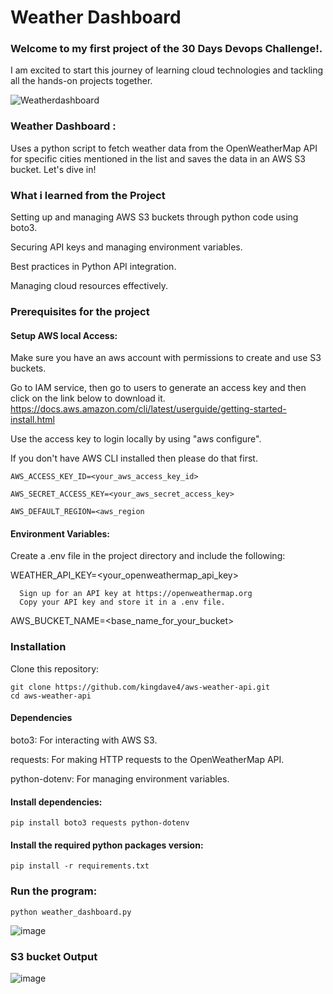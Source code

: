 # Weather Dashboard

### Welcome to my first project of the 30 Days Devops Challenge!. 

I am excited to start this journey of learning cloud technologies and tackling  all the hands-on projects together.

![Weatherdashboard](https://github.com/user-attachments/assets/d6291f99-3c45-4441-b1b2-6a241068005b)


### Weather Dashboard : 
Uses a python script to fetch weather data from the OpenWeatherMap API for specific cities mentioned in the list and saves the data in an AWS S3 bucket. Let's dive in!


### What i learned from the Project

Setting up and managing AWS S3 buckets through python code using boto3.

Securing API keys and managing environment variables.

Best practices in Python API integration.

Managing cloud resources effectively.

### Prerequisites for the project

#### Setup AWS local Access: 

Make sure you have an aws account with permissions to create and use S3 buckets.

Go to IAM service, then go to users to generate an access key and then click on the link below to download it.
https://docs.aws.amazon.com/cli/latest/userguide/getting-started-install.html 

Use the access key to login locally by using "aws configure".

If you don't have AWS CLI installed then 
please do that first.

    AWS_ACCESS_KEY_ID=<your_aws_access_key_id>

    AWS_SECRET_ACCESS_KEY=<your_aws_secret_access_key>

    AWS_DEFAULT_REGION=<aws_region


#### Environment Variables: 

Create a .env file in the project directory and include the following:

WEATHER_API_KEY=<your_openweathermap_api_key>

      Sign up for an API key at https://openweathermap.org
      Copy your API key and store it in a .env file.

AWS_BUCKET_NAME=<base_name_for_your_bucket>


### Installation
Clone this repository:

    git clone https://github.com/kingdave4/aws-weather-api.git
    cd aws-weather-api

#### Dependencies

boto3: For interacting with AWS S3.

requests: For making HTTP requests to the OpenWeatherMap API.

python-dotenv: For managing environment variables.

#### Install dependencies:
    pip install boto3 requests python-dotenv


#### Install the required python packages version:
    pip install -r requirements.txt


### Run the program:
    python weather_dashboard.py
![image](https://github.com/user-attachments/assets/71a42957-0a0d-4577-a072-7a9c9042fc56)


### S3 bucket Output
![image](https://github.com/user-attachments/assets/a2753b0a-2922-442a-9596-f17b8d7a3a09)


